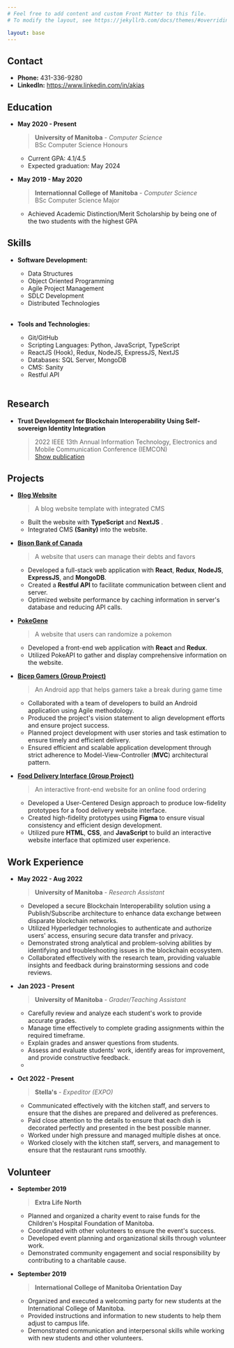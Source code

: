 ```yaml
---
# Feel free to add content and custom Front Matter to this file.
# To modify the layout, see https://jekyllrb.com/docs/themes/#overriding-theme-defaults

layout: base
---
```


## Contact

* **Phone:** 431-336-9280
* **LinkedIn:** <https://www.linkedin.com/in/akias>

## Education

* **May 2020 - Present**
  > **University of Manitoba** - _Computer Science_  
    BSc Computer Science Honours  
    * Current GPA: 4.1/4.5  
    * Expected graduation: May 2024

* **May 2019 - May 2020**
  > **Internationnal College of Manitoba** - _Computer Science_  
    BSc Computer Science Major  
    * Achieved Academic Distinction/Merit Scholarship by being one of the two students with the highest GPA

## Skills

* **Software Development:** 
  * Data Structures
  * Object Oriented Programming
  * Agile Project Management
  * SDLC Development
  * Distributed Technologies
  <br>

* **Tools and Technologies:** 
  * Git/GitHub
  * Scripting Languages: Python, JavaScript, TypeScript
  * ReactJS (Hook), Redux, NodeJS, ExpressJS, NextJS
  * Databases: SQL Server, MongoDB
  * CMS: Sanity
  * Restful API
  <br>

## Research
* **Trust Development for Blockchain Interoperability Using Self-sovereign Identity Integration**  
  > 2022 IEEE 13th Annual Information Technology, Electronics and Mobile Communication Conference (IEMCON)  
  [Show publication](https://doi.org/10.1109/IEMCON56893.2022.9946562)

## Projects
* [**Blog Website**](https://blog-website-liard-one.vercel.app/)  
  > A blog website template with integrated CMS
    * Built the website with **TypeScript** and **NextJS** .
    * Integrated CMS **(Sanity)** into the website.

* [**Bison Bank of Canada**](https://bbc-wkhb.onrender.com/info)  
  > A website that users can manage their debts and favors
    * Developed a full-stack web application with **React**, **Redux**, **NodeJS**, **ExpressJS**, and **MongoDB**.
    * Created a **Restful API** to facilitate communication between client and server.
    * Optimized website performance by caching information in server's database and reducing API calls.

* [**PokeGene**](https://pokegene.surge.sh/collection/add)  
  > A website that users can randomize a pokemon
    * Developed a front-end web application with **React** and **Redux**.
    * Utilized PokeAPI to gather and display comprehensive information on the website.

* [**Bicep Gamers (Group Project)**](https://bicepgamers.webflow.io/)  
  > An Android app that helps gamers take a break during game time
    * Collaborated with a team of developers to build an Android application using Agile methodology.
    * Produced the project's vision statement to align development efforts and ensure project success.
    * Planned project development with user stories and task estimation to ensure timely and efficient delivery.
    * Ensured efficient and scalable application development through strict adherence to Model-View-Controller (**MVC**) architectural pattern.

* [**Food Delivery Interface (Group Project)**](https://orbeat.surge.sh/)  
  > An interactive front-end website for an online food ordering
    * Developed a User-Centered Design approach to produce low-fidelity prototypes for a food delivery website interface.
    * Created high-fidelity prototypes using **Figma** to ensure visual consistency and efficient design development.
    * Utilized pure **HTML**, **CSS**, and **JavaScript** to build an interactive website interface that optimized user experience.

## Work Experience

* **May 2022 - Aug 2022**
  > **University of Manitoba** - _Research Assistant_
    * Developed a secure Blockchain Interoperability solution using a Publish/Subscribe architecture to enhance data exchange between disparate blockchain networks.
    * Utilized Hyperledger technologies to authenticate and authorize users' access, ensuring secure data transfer and privacy.
    * Demonstrated strong analytical and problem-solving abilities by identifying and troubleshooting issues in the blockchain ecosystem.
    * Collaborated effectively with the research team, providing valuable insights and feedback during brainstorming sessions and code reviews.

* **Jan 2023 - Present**
  > **University of Manitoba** - _Grader/Teaching Assistant_
    * Carefully review and analyze each student's work to provide accurate grades.
    * Manage time effectively to complete grading assignments within the required timeframe.
    * Explain grades and answer questions from students.
    * Assess and evaluate students' work, identify areas for improvement, and provide constructive feedback.
    * 
* **Oct 2022 - Present**
  > **Stella's** - _Expeditor (EXPO)_
    * Communicated effectively with the kitchen staff, and servers to ensure that the dishes are prepared and delivered as preferences.
    * Paid close attention to the details to ensure that each dish is decorated perfectly and presented in the best possible manner.
    * Worked under high pressure and managed multiple dishes at once.
    * Worked closely with the kitchen staff, servers, and management to ensure that the restaurant runs smoothly.

## Volunteer

* **September 2019**
  > **Extra Life North**  
    * Planned and organized a charity event to raise funds for the Children's Hospital Foundation of Manitoba.
    * Coordinated with other volunteers to ensure the event's success.
    * Developed event planning and organizational skills through volunteer work.
    * Demonstrated community engagement and social responsibility by contributing to a charitable cause.
  
* **September 2019**
  > **International College of Manitoba Orientation Day**  
    * Organized and executed a welcoming party for new students at the International College of Manitoba.
    * Provided instructions and information to new students to help them adjust to campus life.
    * Demonstrated communication and interpersonal skills while working with new students and other volunteers.
